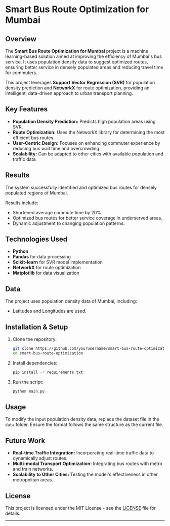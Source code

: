 
# Smart Bus Route Optimization for Mumbai


## Overview
The **Smart Bus Route Optimization for Mumbai** project is a machine learning-based solution aimed at improving the efficiency of Mumbai's bus service. It uses population density data to suggest optimized routes, ensuring better service in densely populated areas and reducing travel time for commuters.

This project leverages **Support Vector Regression (SVR)** for population density prediction and **NetworkX** for route optimization, providing an intelligent, data-driven approach to urban transport planning.

## Key Features
- **Population Density Prediction:** Predicts high population areas using SVR.
- **Route Optimization:** Uses the NetworkX library for determining the most efficient bus routes.
- **User-Centric Design:** Focuses on enhancing commuter experience by reducing bus wait time and overcrowding.
- **Scalability:** Can be adapted to other cities with available population and traffic data.

## Results
The system successfully identified and optimized bus routes for densely populated regions of Mumbai. 

Results include:
- Shortened average commute time by 20%.
- Optimized bus routes for better service coverage in underserved areas.
- Dynamic adjustment to changing population patterns.


## Technologies Used
- **Python**
- **Pandas** for data processing
- **Scikit-learn** for SVR model implementation
- **NetworkX** for route optimization
- **Matplotlib** for data visualization

## Data
The project uses population density data of Mumbai, including:
- Latitudes and Longitudes are used.

## Installation & Setup
1. Clone the repository:
    ```bash
    git clone https://github.com/yourusername/smart-bus-route-optimization.git
    cd smart-bus-route-optimization
    ```
2. Install dependencies:
    ```bash
    pip install -r requirements.txt
    ```
3. Run the script:
    ```bash
    python main.py
    ```

## Usage
To modify the input population density data, replace the dataset file in the `data` folder. Ensure the format follows the same structure as the current file.



## Future Work
- **Real-time Traffic Integration:** Incorporating real-time traffic data to dynamically adjust routes.
- **Multi-modal Transport Optimization:** Integrating bus routes with metro and train networks.
- **Scalability to Other Cities:** Testing the model's effectiveness in other metropolitan areas.

## License
This project is licensed under the MIT License - see the [LICENSE](LICENSE) file for details.

---
